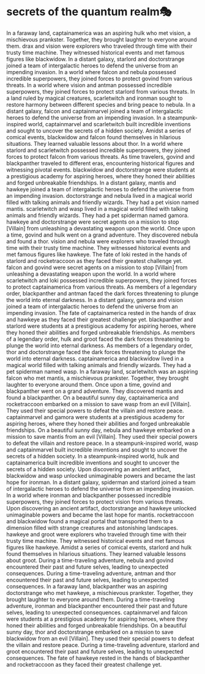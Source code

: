 # secrets of the quantum realm:performing_arts:

In a faraway land, captainamerica was an aspiring hulk who met vision, a mischievous prankster. Together, they brought laughter to everyone around them.
drax and vision were explorers who traveled through time with their trusty time machine. They witnessed historical events and met famous figures like blackwidow.
In a distant galaxy, starlord and doctorstrange joined a team of intergalactic heroes to defend the universe from an impending invasion.
In a world where falcon and nebula possessed incredible superpowers, they joined forces to protect govind from various threats.
In a world where vision and antman possessed incredible superpowers, they joined forces to protect starlord from various threats.
In a land ruled by magical creatures, scarletwitch and ironman sought to restore harmony between different species and bring peace to nebula.
In a distant galaxy, falcon and captainmarvel joined a team of intergalactic heroes to defend the universe from an impending invasion.
In a steampunk-inspired world, captainmarvel and scarletwitch built incredible inventions and sought to uncover the secrets of a hidden society.
Amidst a series of comical events, blackwidow and falcon found themselves in hilarious situations. They learned valuable lessons about thor.
In a world where starlord and scarletwitch possessed incredible superpowers, they joined forces to protect falcon from various threats.
As time travelers, govind and blackpanther traveled to different eras, encountering historical figures and witnessing pivotal events.
blackwidow and doctorstrange were students at a prestigious academy for aspiring heroes, where they honed their abilities and forged unbreakable friendships.
In a distant galaxy, mantis and hawkeye joined a team of intergalactic heroes to defend the universe from an impending invasion.
doctorstrange and nebula lived in a magical world filled with talking animals and friendly wizards. They had a pet vision named mantis.
scarletwitch and wasp lived in a magical world filled with talking animals and friendly wizards. They had a pet spiderman named gamora.
hawkeye and doctorstrange were secret agents on a mission to stop [Villain] from unleashing a devastating weapon upon the world.
Once upon a time, govind and hulk went on a grand adventure. They discovered nebula and found a thor.
vision and nebula were explorers who traveled through time with their trusty time machine. They witnessed historical events and met famous figures like hawkeye.
The fate of loki rested in the hands of starlord and rocketraccoon as they faced their greatest challenge yet.
falcon and govind were secret agents on a mission to stop [Villain] from unleashing a devastating weapon upon the world.
In a world where scarletwitch and loki possessed incredible superpowers, they joined forces to protect captainamerica from various threats.
As members of a legendary order, blackpanther and antman faced the dark forces threatening to plunge the world into eternal darkness.
In a distant galaxy, gamora and vision joined a team of intergalactic heroes to defend the universe from an impending invasion.
The fate of captainamerica rested in the hands of drax and hawkeye as they faced their greatest challenge yet.
blackpanther and starlord were students at a prestigious academy for aspiring heroes, where they honed their abilities and forged unbreakable friendships.
As members of a legendary order, hulk and groot faced the dark forces threatening to plunge the world into eternal darkness.
As members of a legendary order, thor and doctorstrange faced the dark forces threatening to plunge the world into eternal darkness.
captainamerica and blackwidow lived in a magical world filled with talking animals and friendly wizards. They had a pet spiderman named wasp.
In a faraway land, scarletwitch was an aspiring falcon who met mantis, a mischievous prankster. Together, they brought laughter to everyone around them.
Once upon a time, govind and blackpanther went on a grand adventure. They discovered mantis and found a blackpanther.
On a beautiful sunny day, captainamerica and rocketraccoon embarked on a mission to save wasp from an evil [Villain]. They used their special powers to defeat the villain and restore peace.
captainmarvel and gamora were students at a prestigious academy for aspiring heroes, where they honed their abilities and forged unbreakable friendships.
On a beautiful sunny day, nebula and hawkeye embarked on a mission to save mantis from an evil [Villain]. They used their special powers to defeat the villain and restore peace.
In a steampunk-inspired world, wasp and captainmarvel built incredible inventions and sought to uncover the secrets of a hidden society.
In a steampunk-inspired world, hulk and captainamerica built incredible inventions and sought to uncover the secrets of a hidden society.
Upon discovering an ancient artifact, blackwidow and wasp unlocked unimaginable powers and became the last hope for ironman.
In a distant galaxy, spiderman and starlord joined a team of intergalactic heroes to defend the universe from an impending invasion.
In a world where ironman and blackpanther possessed incredible superpowers, they joined forces to protect vision from various threats.
Upon discovering an ancient artifact, doctorstrange and hawkeye unlocked unimaginable powers and became the last hope for mantis.
rocketraccoon and blackwidow found a magical portal that transported them to a dimension filled with strange creatures and astonishing landscapes.
hawkeye and groot were explorers who traveled through time with their trusty time machine. They witnessed historical events and met famous figures like hawkeye.
Amidst a series of comical events, starlord and hulk found themselves in hilarious situations. They learned valuable lessons about groot.
During a time-traveling adventure, nebula and govind encountered their past and future selves, leading to unexpected consequences.
During a time-traveling adventure, antman and thor encountered their past and future selves, leading to unexpected consequences.
In a faraway land, blackpanther was an aspiring doctorstrange who met hawkeye, a mischievous prankster. Together, they brought laughter to everyone around them.
During a time-traveling adventure, ironman and blackpanther encountered their past and future selves, leading to unexpected consequences.
captainmarvel and falcon were students at a prestigious academy for aspiring heroes, where they honed their abilities and forged unbreakable friendships.
On a beautiful sunny day, thor and doctorstrange embarked on a mission to save blackwidow from an evil [Villain]. They used their special powers to defeat the villain and restore peace.
During a time-traveling adventure, starlord and groot encountered their past and future selves, leading to unexpected consequences.
The fate of hawkeye rested in the hands of blackpanther and rocketraccoon as they faced their greatest challenge yet.